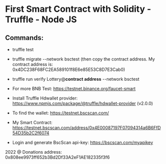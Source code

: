 # First Smart Contract with Solidity - Truffle - Node JS

## Commands:
* truffle test
* truffle migrate --network bsctest (then copy the contract address. My contract address is: 0x4DC238F68FC2EA589101f8E6e85E53C8D7E3Cab0)

* truffle run verify Lottery@**contract address** --network bsctest

- For more BNB Test: https://testnet.binance.org/faucet-smart

- Install Truffle Hdwallet provider: https://www.npmjs.com/package/@truffle/hdwallet-provider (v2.0.0)

- To find the wallet: https://testnet.bscscan.com/

- My Smart Contract: https://testnet.bscscan.com/address/0x4E00087197F07094314a6B6FfD54D35b2C2f6074

- Login and generate BscScan api-key: https://bscscan.com/myapikey




2022 @ Donations address: 0x808ee9973ff652b3Bd2Df33A2eF1AE182335f3f6